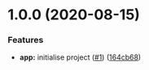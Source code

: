 # 1.0.0 (2020-08-15)


### Features

* **app:** initialise project ([#1](https://github.com/govhack-2020-hack-to-the-future/build-and-connect-client/issues/1)) ([164cb68](https://github.com/govhack-2020-hack-to-the-future/build-and-connect-client/commit/164cb6822ec2ca38a08fd36ae27861caec78a9d1))
